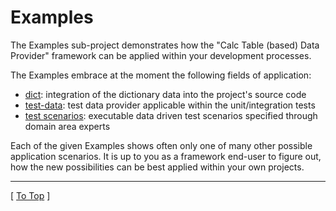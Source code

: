 
# Examples

The Examples sub-project demonstrates how the "Calc Table (based) Data Provider" framework can be applied within your development processes.

The Examples embrace at the moment the following fields of application:

- [dict](./dict/): integration of the dictionary data into the project's source code
- [test-data](./test-data): test data provider applicable within the unit/integration tests
- [test scenarios](./test-scenarios): executable data driven test scenarios specified through domain area experts

Each of the given Examples shows often only one of many other possible application scenarios. It is up to you as a framework end-user to figure out, how the new possibilities can be best applied within your own projects.

---
[ [To Top](#examples) ]
